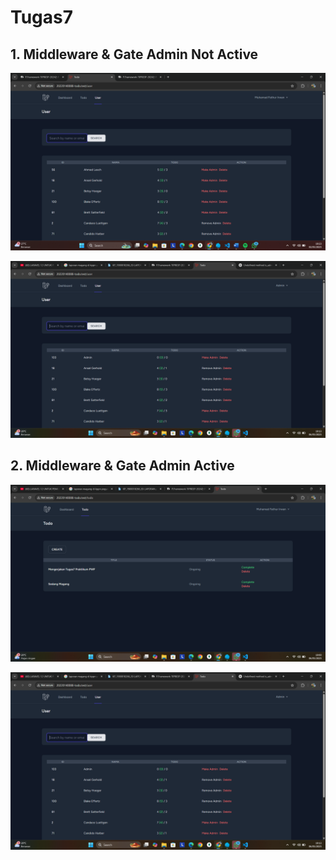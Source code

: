 # Tugas7

## 1. Middleware & Gate Admin Not Active

![alt text](screenshot/tugas7/userAdminNotActive.png)

![alt text](screenshot/tugas7/AdminNotActive.png)

## 2. Middleware & Gate Admin Active

![alt text](screenshot/tugas7/userAdminActive.png)

![alt text](screenshot/tugas7/AdminActive.png)
